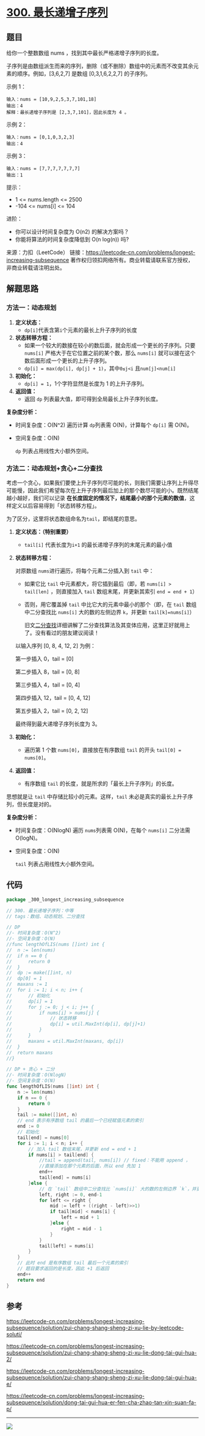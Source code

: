 # [300. 最长递增子序列](https://leetcode-cn.com/problems/longest-increasing-subsequence/)



## 题目

给你一个整数数组 nums ，找到其中最长严格递增子序列的长度。

子序列是由数组派生而来的序列，删除（或不删除）数组中的元素而不改变其余元素的顺序。例如，[3,6,2,7] 是数组 [0,3,1,6,2,2,7] 的子序列。


示例 1：

```
输入：nums = [10,9,2,5,3,7,101,18]
输出：4
解释：最长递增子序列是 [2,3,7,101]，因此长度为 4 。
```


示例 2：

```
输入：nums = [0,1,0,3,2,3]
输出：4
```


示例 3：

```
输入：nums = [7,7,7,7,7,7,7]
输出：1
```


提示：

- 1 <= nums.length <= 2500
- -104 <= nums[i] <= 104


进阶：

- 你可以设计时间复杂度为 O(n2) 的解决方案吗？
- 你能将算法的时间复杂度降低到 O(n log(n)) 吗?

来源：力扣（LeetCode）
链接：https://leetcode-cn.com/problems/longest-increasing-subsequence
著作权归领扣网络所有。商业转载请联系官方授权，非商业转载请注明出处。



## 解题思路

### 方法一：动态规划

1. **定义状态：**
   - `dp[i]`代表含第`i`个元素的最长上升子序列的长度
2. **状态转移方程：**
   - 如果一个较大的数接在较小的数后面，就会形成一个更长的子序列。只要 `nums[i]` 严格大于在它位置之前的某个数，那么 `nums[i]` 就可以接在这个数后面形成一个更长的上升子序列。
   - `dp[i] = max(dp[i], dp[j] + 1)`，其中`0≤j<i` 且`num[j]<num[i]`
3. **初始化：**
   - `dp[i] = 1`，1个字符显然是长度为 1 的上升子序列。
4. **返回值：**
   - 返回 `dp` 列表最大值，即可得到全局最长上升子序列长度。

**复杂度分析：**

- 时间复杂度：O(N^2)
  遍历计算 `dp`列表需 O(N)，计算每个 `dp[i]` 需 O(N)。

- 空间复杂度：O(N)

  `dp` 列表占用线性大小额外空间。



### 方法二：动态规划+贪心+二分查找

考虑一个贪心，如果我们要使上升子序列尽可能的长，则我们需要让序列上升得尽可能慢，因此我们希望每次在上升子序列最后加上的那个数尽可能的小。既然结尾越小越好，我们可以记录 **在长度固定的情况下，结尾最小的那个元素的数值**，这样定义以后容易得到「状态转移方程」。

为了区分，这里将状态数组命名为`tail`，即结尾的意思。

1. **定义状态：（特别重要）**

   - `tail[i]` 代表长度为`i+1` 的最长递增子序列的末尾元素的最小值

2. **状态转移方程：**

   对原数组 `nums`进行遍历，将每个元素二分插入到 `tail` 中：

   - 如果它比 `tail` 中元素都大，将它插到最后（即，若 `nums[i] > tail[len]` ，则直接加入 `tail` 数组末尾，并更新其索引 `end = end + 1`）

   - 否则，用它覆盖掉 `tail` 中比它大的元素中最小的那个（即，在 `tail` 数组中二分查找比 `nums[i]` 大的数的左侧边界 `k`，并更新 `tail[k]=nums[i]`）

     旧文[二分查找](https://mp.weixin.qq.com/s/zwDTDHbX-DMorSQm9hqxBQ)详细讲解了二分查找算法及其变体应用，这里正好就用上了。没有看过的朋友建议阅读！

   以输入序列 [0, 8, 4, 12, 2] 为例：

   第一步插入 0，tail = [0]

   第二步插入 8，tail = [0, 8]

   第三步插入 4，tail = [0, 4]

   第四步插入 12，tail = [0, 4, 12]

   第五步插入 2，tail = [0, 2, 12]

   最终得到最大递增子序列长度为 3。

3. **初始化：**

   - 遍历第 1 个数 `nums[0]`，直接放在有序数组 `tail` 的开头 `tail[0] = nums[0]`。

4. **返回值：**

   - 有序数组 `tail` 的长度，就是所求的「最长上升子序列」的长度。

思想就是让 `tail` 中存储比较小的元素。这样，`tail` 未必是真实的最长上升子序列，但长度是对的。

**复杂度分析：**

- 时间复杂度：O(NlogN)
  遍历 `nums`列表需 O(N)，在每个 `nums[i]` 二分法需 O(logN)。

- 空间复杂度：O(N)

  `tail` 列表占用线性大小额外空间。

## 代码

```go
package _300_longest_increasing_subsequence

// 300. 最长递增子序列：中等
// tags：数组、动态规划、二分查找

// DP
//- 时间复杂度：O(N^2)
//- 空间复杂度：O(N)
//func lengthOfLIS(nums []int) int {
//	n := len(nums)
//	if n == 0 {
//		return 0
//	}
//	dp := make([]int, n)
//	dp[0] = 1
//	maxans := 1
//	for i := 1; i < n; i++ {
//		// 初始化
//		dp[i] = 1
//		for j := 0; j < i; j++ {
//			if nums[i] > nums[j] {
//				// 状态转移
//				dp[i] = util.MaxInt(dp[i], dp[j]+1)
//			}
//		}
//		maxans = util.MaxInt(maxans, dp[i])
//	}
//	return maxans
//}

// DP + 贪心 + 二分
//- 时间复杂度：O(NlogN)
//- 空间复杂度：O(N)
func lengthOfLIS(nums []int) int {
	n := len(nums)
	if n == 0 {
		return 0
	}
	tail := make([]int, n)
	// end 表示有序数组 tail 的最后一个已经赋值元素的索引
	end := 0
	// 初始化
	tail[end] = nums[0]
	for i := 1; i < n; i++ {
		// 加入 tail 数组末尾，并更新 end = end + 1
		if nums[i] > tail[end] {
			//tail = append(tail, nums[i]) // fixed：不能用 append ，
			//直接添加在那个元素的后面，所以 end 先加 1
			end++
			tail[end] = nums[i]
		}else {
			// 在 `tail` 数组中二分查找比 `nums[i]` 大的数的左侧边界 `k`，并更新 `tail[k]=nums[i]`
			left, right := 0, end-1
			for left <= right {
				mid := left + ((right - left)>>1)
				if tail[mid] < nums[i] {
					left = mid + 1
				}else {
					right = mid - 1
				}
			}
			tail[left] = nums[i]
		}
	}
	// 此时 end 是有序数组 tail 最后一个元素的索引
	// 题目要求返回的是长度，因此 +1 后返回
	end++
	return end
}

```



## 参考

https://leetcode-cn.com/problems/longest-increasing-subsequence/solution/zui-chang-shang-sheng-zi-xu-lie-by-leetcode-soluti/

https://leetcode-cn.com/problems/longest-increasing-subsequence/solution/zui-chang-shang-sheng-zi-xu-lie-dong-tai-gui-hua-2/

https://leetcode-cn.com/problems/longest-increasing-subsequence/solution/zui-chang-shang-sheng-zi-xu-lie-dong-tai-gui-hua-e/

https://leetcode-cn.com/problems/longest-increasing-subsequence/solution/dong-tai-gui-hua-er-fen-cha-zhao-tan-xin-suan-fa-p/



------

![](http://wesub.ifree258.top/bottomPic.png)